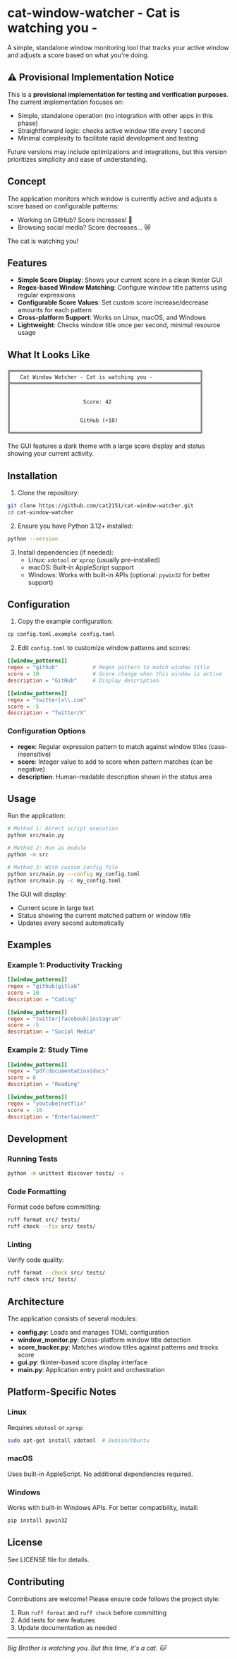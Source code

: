 # cat-window-watcher - Cat is watching you -

A simple, standalone window monitoring tool that tracks your active window and adjusts a score based on what you're doing.

## ⚠️ Provisional Implementation Notice

This is a **provisional implementation for testing and verification purposes**. The current implementation focuses on:
- Simple, standalone operation (no integration with other apps in this phase)
- Straightforward logic: checks active window title every 1 second
- Minimal complexity to facilitate rapid development and testing

Future versions may include optimizations and integrations, but this version prioritizes simplicity and ease of understanding.

## Concept

The application monitors which window is currently active and adjusts a score based on configurable patterns:
- Working on GitHub? Score increases! 🎉
- Browsing social media? Score decreases... 😿

The cat is watching you!

## Features

- **Simple Score Display**: Shows your current score in a clean tkinter GUI
- **Regex-based Window Matching**: Configure window title patterns using regular expressions
- **Configurable Score Values**: Set custom score increase/decrease amounts for each pattern
- **Cross-platform Support**: Works on Linux, macOS, and Windows
- **Lightweight**: Checks window title once per second, minimal resource usage

## What It Looks Like

```
╔════════════════════════════════════════════════════════════╗
║   Cat Window Watcher - Cat is watching you -               ║
╠════════════════════════════════════════════════════════════╣
║                                                            ║
║                                                            ║
║                       Score: 42                            ║
║                                                            ║
║                                                            ║
║                      GitHub (+10)                          ║
║                                                            ║
╚════════════════════════════════════════════════════════════╝
```

The GUI features a dark theme with a large score display and status showing your current activity.

## Installation

1. Clone the repository:
```bash
git clone https://github.com/cat2151/cat-window-watcher.git
cd cat-window-watcher
```

2. Ensure you have Python 3.12+ installed:
```bash
python --version
```

3. Install dependencies (if needed):
   - Linux: `xdotool` or `xprop` (usually pre-installed)
   - macOS: Built-in AppleScript support
   - Windows: Works with built-in APIs (optional: `pywin32` for better support)

## Configuration

1. Copy the example configuration:
```bash
cp config.toml.example config.toml
```

2. Edit `config.toml` to customize window patterns and scores:

```toml
[[window_patterns]]
regex = "github"           # Regex pattern to match window title
score = 10                 # Score change when this window is active
description = "GitHub"     # Display description

[[window_patterns]]
regex = "twitter|x\\.com"
score = -5
description = "Twitter/X"
```

### Configuration Options

- **regex**: Regular expression pattern to match against window titles (case-insensitive)
- **score**: Integer value to add to score when pattern matches (can be negative)
- **description**: Human-readable description shown in the status area

## Usage

Run the application:
```bash
# Method 1: Direct script execution
python src/main.py

# Method 2: Run as module
python -m src

# Method 3: With custom config file
python src/main.py --config my_config.toml
python src/main.py -c my_config.toml
```

The GUI will display:
- Current score in large text
- Status showing the current matched pattern or window title
- Updates every second automatically

## Examples

### Example 1: Productivity Tracking
```toml
[[window_patterns]]
regex = "github|gitlab"
score = 10
description = "Coding"

[[window_patterns]]
regex = "twitter|facebook|instagram"
score = -5
description = "Social Media"
```

### Example 2: Study Time
```toml
[[window_patterns]]
regex = "pdf|documentation|docs"
score = 8
description = "Reading"

[[window_patterns]]
regex = "youtube|netflix"
score = -10
description = "Entertainment"
```

## Development

### Running Tests
```bash
python -m unittest discover tests/ -v
```

### Code Formatting
Format code before committing:
```bash
ruff format src/ tests/
ruff check --fix src/ tests/
```

### Linting
Verify code quality:
```bash
ruff format --check src/ tests/
ruff check src/ tests/
```

## Architecture

The application consists of several modules:

- **config.py**: Loads and manages TOML configuration
- **window_monitor.py**: Cross-platform window title detection
- **score_tracker.py**: Matches window titles against patterns and tracks score
- **gui.py**: tkinter-based score display interface
- **main.py**: Application entry point and orchestration

## Platform-Specific Notes

### Linux
Requires `xdotool` or `xprop`:
```bash
sudo apt-get install xdotool  # Debian/Ubuntu
```

### macOS
Uses built-in AppleScript. No additional dependencies required.

### Windows
Works with built-in Windows APIs. For better compatibility, install:
```bash
pip install pywin32
```

## License

See LICENSE file for details.

## Contributing

Contributions are welcome! Please ensure code follows the project style:
1. Run `ruff format` and `ruff check` before committing
2. Add tests for new features
3. Update documentation as needed

---

*Big Brother is watching you. But this time, it's a cat. 🐱*